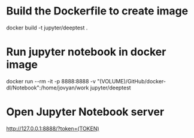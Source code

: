 # Build the Dockerfile to create image
docker build -t jupyter/deeptest .
# Run jupyter notebook in docker image
docker run --rm -it -p 8888:8888 -v "(VOLUME)/GitHub/docker-dl/Notebook":/home/jovyan/work jupyter/deeptest
# Open Jupyter Notebook server
http://127.0.0.1:8888/?token=(TOKEN)
